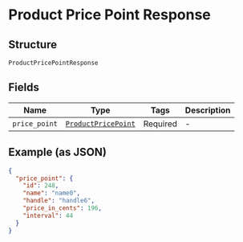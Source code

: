 
# Product Price Point Response

## Structure

`ProductPricePointResponse`

## Fields

| Name | Type | Tags | Description |
|  --- | --- | --- | --- |
| `price_point` | [`ProductPricePoint`](../../doc/models/product-price-point.md) | Required | - |

## Example (as JSON)

```json
{
  "price_point": {
    "id": 248,
    "name": "name0",
    "handle": "handle6",
    "price_in_cents": 196,
    "interval": 44
  }
}
```

